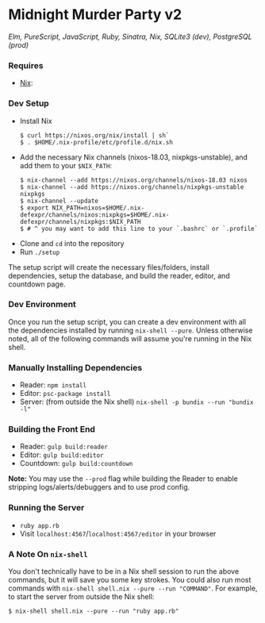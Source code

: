 # Midnight Murder Party v2
_Elm, PureScript, JavaScript, Ruby, Sinatra, Nix, SQLite3 (dev), PostgreSQL (prod)_

### Requires
- [Nix](https://nixos.org/nix/download.html):

### Dev Setup
- Install Nix
    ```
    $ curl https://nixos.org/nix/install | sh`
    $ . $HOME/.nix-profile/etc/profile.d/nix.sh
    ```
- Add the necessary Nix channels (nixos-18.03, nixpkgs-unstable), and add them to your `$NIX_PATH`:
    ```
    $ nix-channel --add https://nixos.org/channels/nixos-18.03 nixos
    $ nix-channel --add https://nixos.org/channels/nixpkgs-unstable nixpkgs
    $ nix-channel --update
    $ export NIX_PATH=nixos=$HOME/.nix-defexpr/channels/nixos:nixpkgs=$HOME/.nix-defexpr/channels/nixpkgs:$NIX_PATH
    $ # ^ you may want to add this line to your `.bashrc` or `.profile`
    ```
- Clone and `cd` into the repository
- Run `./setup`

The setup script will create the necessary files/folders, install dependencies, setup the database, and build the reader, editor, and countdown page.

### Dev Environment

Once you run the setup script, you can create a dev environment with all the dependencies installed by running `nix-shell --pure`. Unless otherwise noted, all of the following commands will assume you're running in the Nix shell.

### Manually Installing Dependencies
- Reader: `npm install`
- Editor: `psc-package install`
- Server: (from outside the Nix shell) `nix-shell -p bundix --run "bundix -l"`

### Building the Front End
- Reader: `gulp build:reader`
- Editor: `gulp build:editor`
- Countdown: `gulp build:countdown`

**Note:** You may use the `--prod` flag while building the Reader to enable stripping logs/alerts/debuggers and to use prod config.

### Running the Server
- `ruby app.rb`
- Visit `localhost:4567`/`localhost:4567/editor` in your browser

### A Note On `nix-shell`

You don't technically have to be in a Nix shell session to run the above commands, but it will save you some key strokes. You could also run most commands with `nix-shell shell.nix --pure --run "COMMAND"`. For example, to start the server from outside the Nix shell:

```
$ nix-shell shell.nix --pure --run "ruby app.rb"
```
